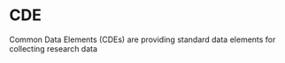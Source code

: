# CDE
Common Data Elements (CDEs) are providing standard data elements for collecting research data
